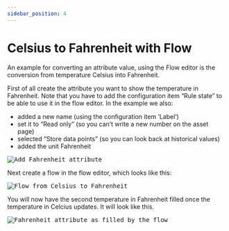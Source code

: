 ```yaml
---
sidebar_position: 4
---
```


# Celsius to Fahrenheit with Flow

An example for converting an attribute value, using the Flow editor is the conversion from temperature Celsius into Fahrenheit.

First of all create the attribute you want to show the temperature in Fahrenheit. Note that you have to add the configuration item “Rule state” to be able to use it in the flow editor. In the example we also:

* added a new name (using the configuration item ‘Label’)
* set it to “Read only” (so you can’t write a new number on the asset page)
* selected “Store data points” (so you can look back at historical values)
* added the unit Fahrenheit

<kbd>![Add Fahrenheit attribute](https://github.com/openremote/Documentation/blob/master/manuscript/figures/Flow%20-%20New%20attribute%20for%20flow.png)</kbd>

Next create a flow in the flow editor, which looks like this:

<kbd>![Flow from Celsius to Fahrenheit](https://github.com/openremote/Documentation/blob/master/manuscript/figures/Flow%20-%20Celcius%20to%20Fahrenheit.png)</kbd>

You will now have the second temperature in Fahrenheit filled once the temperature in Celcius updates. It will look like this.

<kbd>![Fahrenheit attribute as filled by the flow](https://github.com/openremote/Documentation/blob/master/manuscript/figures/Flow%20-%20the%20Fahrenheit%20result.png)</kbd>

